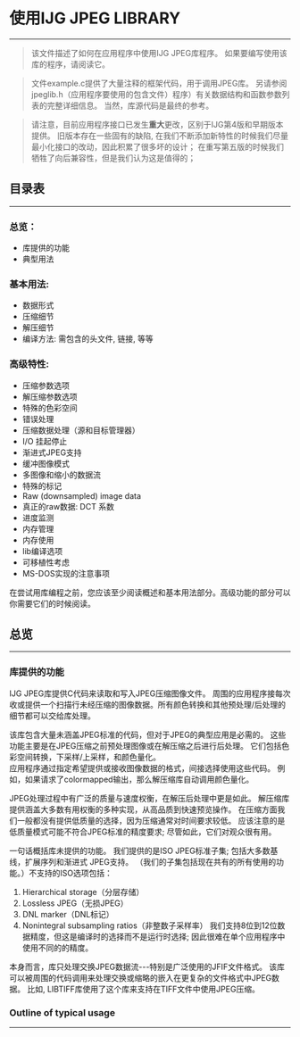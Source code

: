 # 使用IJG JPEG LIBRARY
----------------------------
>该文件描述了如何在应用程序中使用IJG JPEG库程序。 如果要编写使用该库的程序，请阅读它。

>文件example.c提供了大量注释的框架代码，用于调用JPEG库。 另请参阅jpeglib.h（应用程序要使用的包含文件）程序）有关数据结构和函数参数列表的完整详细信息。
当然，库源代码是最终的参考。

>请注意，目前应用程序接口已发生**重大**更改，区别于IJG第4版和早期版本提供。
旧版本存在一些固有的缺陷, 在我们不断添加新特性的时候我们尽量最小化接口的改动，因此积累了很多坏的设计；
在重写第五版的时候我们牺牲了向后兼容性，但是我们认为这是值得的；

## 目录表
-----------------

### 总览：
* 库提供的功能
* 典型用法
### 基本用法:
* 数据形式
* 压缩细节
* 解压细节
* 编译方法: 需包含的头文件, 链接, 等等
### 高级特性:
* 压缩参数选项
* 解压缩参数选项
* 特殊的色彩空间
* 错误处理
* 压缩数据处理（源和目标管理器）
* I/O 挂起停止
* 渐进式JPEG支持
* 缓冲图像模式
* 多图像和缩小的数据流
* 特殊的标记
* Raw (downsampled) image data
* 真正的raw数据: DCT 系数
* 进度监测
* 内存管理
* 内存使用
* lib编译选项
* 可移植性考虑
* MS-DOS实现的注意事项

在尝试用库编程之前，您应该至少阅读概述和基本用法部分。高级功能的部分可以你需要它们的时候阅读。


## 总览
------------

### 库提供的功能

IJG JPEG库提供C代码来读取和写入JPEG压缩图像文件。 周围的应用程序接每次收或提供一个扫描行未经压缩的图像数据。所有颜色转换和其他预处理/后处理的细节都可以交给库处理。

该库包含大量未涵盖JPEG标准的代码，但对于JPEG的典型应用是必需的。 这些功能主要是在JPEG压缩之前预处理图像或在解压缩之后进行后处理。 它们包括色彩空间转换，下采样/上采样，和颜色量化。  
应用程序通过指定希望提供或接收图像数据的格式，间接选择使用这些代码。
例如，如果请求了colormapped输出，那么解压缩库自动调用颜色量化。

JPEG处理过程中有广泛的质量与速度权衡，在解压后处理中更是如此。 解压缩库提供涵盖大多数有用权衡的多种实现，从高品质到快速预览操作。
在压缩方面我们一般都没有提供低质量的选择，因为压缩通常对时间要求较低。 应该注意的是低质量模式可能不符合JPEG标准的精度要求;
尽管如此，它们对观众很有用。

一句话概括库未提供的功能。 我们提供的是ISO JPEG标准子集; 包括大多数基线，扩展序列和渐进式
JPEG支持。 （我们的子集包括现在共有的所有使用的功能。）不支持的ISO选项包括：
1. Hierarchical storage（分层存储）
2. Lossless JPEG（无损JPEG）
3. DNL marker（DNL标记）
4. Nonintegral subsampling ratios（非整数子采样率）
我们支持8位到12位数据精度，但这是编译时的选择而不是运行时选择; 因此很难在单个应用程序中使用不同的的精度。

本身而言，库只处理交换JPEG数据流---特别是广泛使用的JFIF文件格式。 该库可以被周围的代码调用来处理交换或缩略的嵌入在更复杂的文件格式中JPEG数据。
比如, LIBTIFF库使用了这个库来支持在TIFF文件中使用JPEG压缩。


### Outline of typical usage
------------------------


